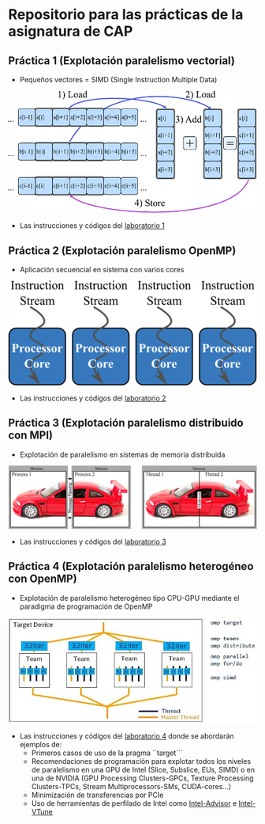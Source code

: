 # Repositorio para las prácticas de la asignatura de CAP

## Práctica 1 (Explotación paralelismo vectorial)
* Pequeños vectores = SIMD  (Single Instruction Multiple Data)

![imagen](figures/how-vectorization-works.png)

* Las instrucciones y códigos del [laboratorio 1](src/lab1/lab1.md)


## Práctica 2 (Explotación paralelismo OpenMP)
* Aplicación secuencial en sistema con varios cores

![imagen](figures/parallel_processor_parallel_code.png)

* Las instrucciones y códigos del [laboratorio 2](src/lab2/lab2.md)

## Práctica 3 (Explotación paralelismo distribuido con MPI)
* Explotación de paralelismo en sistemas de memoria distribuida

![imagen](figures/paralel_threads_vs_processes.png)

* Las instrucciones y códigos del [laboratorio 3](src/lab3/lab3.md)

## Práctica 4 (Explotación paralelismo heterogéneo con OpenMP)
* Explotación de paralelismo heterogéneo tipo CPU-GPU mediante el paradigma de programación de OpenMP

![imagen](figures/omp-target-distributed.jpg)

* Las instrucciones y códigos del [laboratorio 4](src/lab4/lab4.md) donde se abordarán ejemplos de:
    * Primeros casos de uso de la pragma ``target```
    * Recomendaciones de programación para explotar todos los niveles de paralelismo en una GPU de Intel (Slice, Subslice, EUs, SIMD) o en una de NVIDIA (GPU Processing Clusters-GPCs, Texture Processing Clusters-TPCs, Stream Multiprocessors-SMs, CUDA-cores...)
    * Minimización de transferencias por PCIe
    * Uso de herramientas de perfilado de Intel como [Intel-Advisor](https://www.intel.com/content/www/us/en/develop/documentation/advisor-user-guide/top/analyze-gpu-roofline.html) e [Intel-VTune](https://www.intel.com/content/www/us/en/develop/documentation/vtune-help/top/analyze-performance/accelerators-group/gpu-offload-analysis.html)
